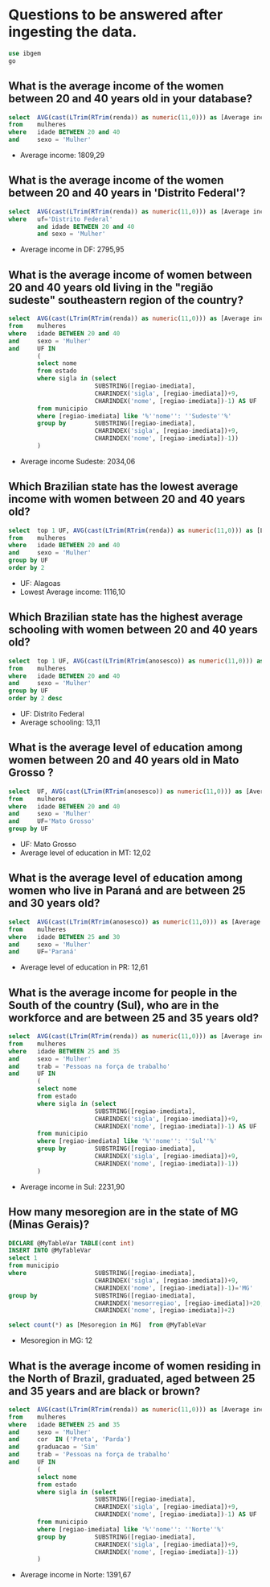# Questions to be answered after ingesting the data.

```sql
use ibgem
go
```

## What is the average income of the women between 20 and 40 years old in your database?
```sql
select  AVG(cast(LTrim(RTrim(renda)) as numeric(11,0))) as [Average income]
from    mulheres
where   idade BETWEEN 20 and 40
and     sexo = 'Mulher'
```
* Average income: 1809,29

## What is the average income of the women between 20 and 40 years in 'Distrito Federal'?
```sql
select  AVG(cast(LTrim(RTrim(renda)) as numeric(11,0))) as [Average income in DF]  from mulheres
where   uf='Distrito Federal'
        and idade BETWEEN 20 and 40
        and sexo = 'Mulher'
```        
* Average income in DF: 2795,95

## What is the average income of women between 20 and 40 years old living in the "região sudeste" southeastern region of the country?
```sql
select  AVG(cast(LTrim(RTrim(renda)) as numeric(11,0))) as [Average income Sudeste]
from    mulheres
where   idade BETWEEN 20 and 40
and     sexo = 'Mulher'
and     UF IN 
        (
        select nome 
        from estado
        where sigla in (select  
                        SUBSTRING([regiao-imediata], 
                        CHARINDEX('sigla', [regiao-imediata])+9, 
                        CHARINDEX('nome', [regiao-imediata])-1) AS UF 
        from municipio 
        where [regiao-imediata] like '%''nome'': ''Sudeste''%'
        group by        SUBSTRING([regiao-imediata], 
                        CHARINDEX('sigla', [regiao-imediata])+9, 
                        CHARINDEX('nome', [regiao-imediata])-1))
        )
```
* Average income Sudeste: 2034,06

## Which Brazilian state has the lowest average income with women between 20 and 40 years old?
```sql
select  top 1 UF, AVG(cast(LTrim(RTrim(renda)) as numeric(11,0))) as [Lowest average income]
from    mulheres
where   idade BETWEEN 20 and 40
and     sexo = 'Mulher'
group by UF
order by 2
```
* UF: Alagoas
* Lowest Average income: 1116,10

## Which Brazilian state has the highest average schooling with women between 20 and 40 years old?
```sql
select  top 1 UF, AVG(cast(LTrim(RTrim(anosesco)) as numeric(11,0))) as [Average schooling]
from    mulheres
where   idade BETWEEN 20 and 40
and     sexo = 'Mulher'
group by UF
order by 2 desc
```
* UF: Distrito Federal
* Average schooling: 13,11


## What is the average level of education among women between 20 and 40 years old in Mato Grosso ?
```sql
select  UF, AVG(cast(LTrim(RTrim(anosesco)) as numeric(11,0))) as [Average level of education in MT]
from    mulheres
where   idade BETWEEN 20 and 40
and     sexo = 'Mulher'
and     UF='Mato Grosso'
group by UF
```
* UF: Mato Grosso
* Average level of education in MT: 12,02

## What is the average level of education among women who live in Paraná and are between 25 and 30 years old?
```sql
select  AVG(cast(LTrim(RTrim(anosesco)) as numeric(11,0))) as [Average level of education in PR]
from    mulheres
where   idade BETWEEN 25 and 30
and     sexo = 'Mulher'
and     UF='Paraná'
```
* Average level of education in PR: 12,61

## What is the average income for people in the South of the country (Sul), who are in the workforce and are between 25 and 35 years old?
```sql
select  AVG(cast(LTrim(RTrim(renda)) as numeric(11,0))) as [Average income in Sul]
from    mulheres
where   idade BETWEEN 25 and 35
and     sexo = 'Mulher'
and     trab = 'Pessoas na força de trabalho'
and     UF IN 
        (
        select nome 
        from estado
        where sigla in (select  
                        SUBSTRING([regiao-imediata], 
                        CHARINDEX('sigla', [regiao-imediata])+9, 
                        CHARINDEX('nome', [regiao-imediata])-1) AS UF 
        from municipio 
        where [regiao-imediata] like '%''nome'': ''Sul''%'
        group by        SUBSTRING([regiao-imediata], 
                        CHARINDEX('sigla', [regiao-imediata])+9, 
                        CHARINDEX('nome', [regiao-imediata])-1))
        )
```
* Average income in Sul: 2231,90

## How many mesoregion are in the state of MG (Minas Gerais)?
```sql
DECLARE @MyTableVar TABLE(cont int)
INSERT INTO @MyTableVar
select 1
from municipio 
where                   SUBSTRING([regiao-imediata], 
                        CHARINDEX('sigla', [regiao-imediata])+9, 
                        CHARINDEX('nome', [regiao-imediata])-1)='MG'
group by                SUBSTRING([regiao-imediata], 
                        CHARINDEX('mesorregiao', [regiao-imediata])+20, 
                        CHARINDEX('nome', [regiao-imediata])+2) 

select count(*) as [Mesoregion in MG]  from @MyTableVar
```
* Mesoregion in MG: 12

## What is the average income of women residing in the North of Brazil, graduated, aged between 25 and 35 years and are black or brown?

```sql
select  AVG(cast(LTrim(RTrim(renda)) as numeric(11,0))) as [Average income in Norte]
from    mulheres
where   idade BETWEEN 25 and 35
and     sexo = 'Mulher'
and     cor  IN ('Preta', 'Parda')
and     graduacao = 'Sim'
and     trab = 'Pessoas na força de trabalho'
and     UF IN 
        (
        select nome 
        from estado
        where sigla in (select  
                        SUBSTRING([regiao-imediata], 
                        CHARINDEX('sigla', [regiao-imediata])+9, 
                        CHARINDEX('nome', [regiao-imediata])-1) AS UF 
        from municipio 
        where [regiao-imediata] like '%''nome'': ''Norte''%'
        group by        SUBSTRING([regiao-imediata], 
                        CHARINDEX('sigla', [regiao-imediata])+9, 
                        CHARINDEX('nome', [regiao-imediata])-1))
        )

```
* Average income in Norte: 1391,67
